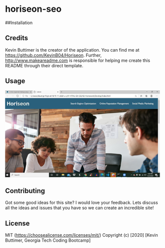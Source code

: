 # horiseon-seo

##Installation

## Credits
Kevin Buttimer is the creator of the application. You can find me at https://github.com/KevinB04/Horiseon. Further, http://www.makeareadme.com  is responsible for helping me create this README through their direct template.

## Usage
![horiseon-seo](/assets/screenshots/Horiseon1.jpg)

## Contributing
Got some good ideas for this site? I would love your feedback. Lets discuss all the ideas and issues that you have so we can create an incredible site!

## License
MIT (https://choosealicense.com/licenses/mit/) 
Copyright (c) [2020] [Kevin Buttimer, Georgia Tech Coding Bootcamp]

